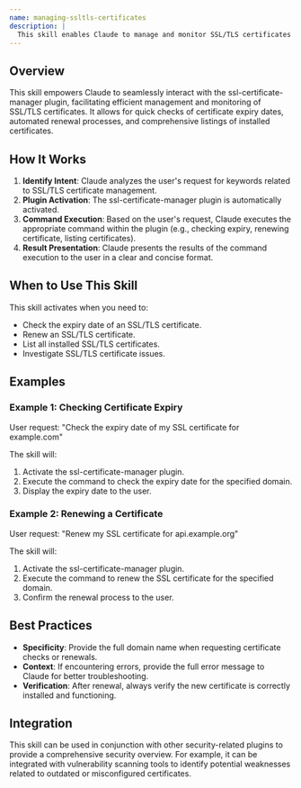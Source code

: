 ```yaml
---
name: managing-ssltls-certificates
description: |
  This skill enables Claude to manage and monitor SSL/TLS certificates using the ssl-certificate-manager plugin. It is activated when the user requests actions related to SSL certificates, such as checking certificate expiry, renewing certificates, or listing installed certificates. Use this skill when the user mentions "SSL certificate", "TLS certificate", "certificate expiry", "renew certificate", or similar phrases related to SSL/TLS certificate management. The plugin can list, check, and renew certificates, providing vital information for maintaining secure connections.
---
```


## Overview

This skill empowers Claude to seamlessly interact with the ssl-certificate-manager plugin, facilitating efficient management and monitoring of SSL/TLS certificates. It allows for quick checks of certificate expiry dates, automated renewal processes, and comprehensive listings of installed certificates.

## How It Works

1. **Identify Intent**: Claude analyzes the user's request for keywords related to SSL/TLS certificate management.
2. **Plugin Activation**: The ssl-certificate-manager plugin is automatically activated.
3. **Command Execution**: Based on the user's request, Claude executes the appropriate command within the plugin (e.g., checking expiry, renewing certificate, listing certificates).
4. **Result Presentation**: Claude presents the results of the command execution to the user in a clear and concise format.

## When to Use This Skill

This skill activates when you need to:
- Check the expiry date of an SSL/TLS certificate.
- Renew an SSL/TLS certificate.
- List all installed SSL/TLS certificates.
- Investigate SSL/TLS certificate issues.

## Examples

### Example 1: Checking Certificate Expiry

User request: "Check the expiry date of my SSL certificate for example.com"

The skill will:
1. Activate the ssl-certificate-manager plugin.
2. Execute the command to check the expiry date for the specified domain.
3. Display the expiry date to the user.

### Example 2: Renewing a Certificate

User request: "Renew my SSL certificate for api.example.org"

The skill will:
1. Activate the ssl-certificate-manager plugin.
2. Execute the command to renew the SSL certificate for the specified domain.
3. Confirm the renewal process to the user.

## Best Practices

- **Specificity**: Provide the full domain name when requesting certificate checks or renewals.
- **Context**: If encountering errors, provide the full error message to Claude for better troubleshooting.
- **Verification**: After renewal, always verify the new certificate is correctly installed and functioning.

## Integration

This skill can be used in conjunction with other security-related plugins to provide a comprehensive security overview. For example, it can be integrated with vulnerability scanning tools to identify potential weaknesses related to outdated or misconfigured certificates.